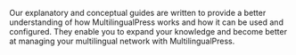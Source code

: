 Our explanatory and conceptual guides are written to provide a better understanding of how MultilingualPress works and how it can be used and configured. They enable you to expand your knowledge and become better at managing your multilingual network with MultilingualPress.